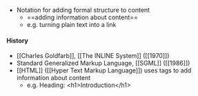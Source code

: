 - Notation for adding formal structure to content
	- ==adding information about content==
	- e.g. turning plain text into a link

#### History
- [[Charles Goldfarb]], [[The INLINE System]] ([[1970]])
- Standard Generalized Markup Language, [[SGML]] ([[1986]])
- [[HTML]] ([[Hyper Text Markup Language]]) uses tags to add information about content
	- e.g. Heading: \<h1>Introduction\</h1>
